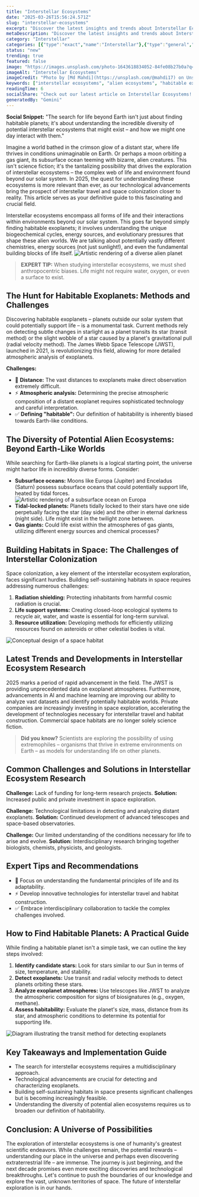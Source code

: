 ```yaml
---
title: "Interstellar Ecosystems"
date: "2025-03-26T15:56:24.571Z"
slug: "interstellar-ecosystems"
excerpt: "Discover the latest insights and trends about Interstellar Ecosystems. This comprehensive guide covers everything you need to know about Interstellar Ecosystems in 2025."
metaDescription: "Discover the latest insights and trends about Interstellar Ecosystems. This comprehensive guide covers everything you need to know about Interstellar Ecosy..."
category: "Interstellar"
categories: [{"type":"exact","name":"Interstellar"},{"type":"general","name":"Biology"},{"type":"medium","name":"Astrobiology"},{"type":"specific","name":"Closed Ecosystems"},{"type":"niche","name":"Artificial Photosynthesis"}]
status: "new"
trending: true
featured: false
image: "https://images.unsplash.com/photo-1643618834052-84fe08b27b0a?q=85&w=1200&fit=max&fm=webp&auto=compress"
imageAlt: "Interstellar Ecosystems"
imageCredit: "Photo by [Md Mahdi](https://unsplash.com/@mahdi17) on Unsplash"
keywords: ["interstellar ecosystems", "alien ecosystems", "habitable exoplanets", "extraterrestrial life", "space colonization", "interstellar travel", "building habitats in space", "commercial space habitats", "best exoplanets for life", "how to find habitable planets"]
readingTime: 6
socialShare: "Check out our latest article on Interstellar Ecosystems! Interstellar Ecosystems #interstellar ecosystems #alien ecosystems #habitable exoplanets"
generatedBy: "Gemini"
---
```


**Social Snippet:**  "The search for life beyond Earth isn't just about finding habitable planets; it's about understanding the incredible diversity of potential interstellar ecosystems that might exist – and how we might one day interact with them."

Imagine a world bathed in the crimson glow of a distant star, where life thrives in conditions unimaginable on Earth. Or perhaps a moon orbiting a gas giant, its subsurface ocean teeming with bizarre, alien creatures.  This isn't science fiction; it's the tantalizing possibility that drives the exploration of interstellar ecosystems – the complex web of life and environment found beyond our solar system. In 2025, the quest for understanding these ecosystems is more relevant than ever,  as our technological advancements bring the prospect of interstellar travel and space colonization closer to reality. This article serves as your definitive guide to this fascinating and crucial field.



Interstellar ecosystems encompass all forms of life and their interactions within environments beyond our solar system. This goes far beyond simply finding habitable exoplanets; it involves understanding the unique biogeochemical cycles, energy sources, and evolutionary pressures that shape these alien worlds.  We are talking about potentially vastly different chemistries, energy sources (not just sunlight!), and even the fundamental building blocks of life itself.  ![Artistic rendering of a diverse alien planet](https://images.unsplash.com/photo-1633774082999-d914f7e73b5b?q=85&w=1200&fit=max&fm=webp&auto=compress)

> **EXPERT TIP:**  When studying interstellar ecosystems, we must shed anthropocentric biases.  Life might not require water, oxygen, or even a surface to exist.

## The Hunt for Habitable Exoplanets:  Methods and Challenges

Discovering habitable exoplanets – planets outside our solar system that could potentially support life – is a monumental task.  Current methods rely on detecting subtle changes in starlight as a planet transits its star (transit method) or the slight wobble of a star caused by a planet's gravitational pull (radial velocity method). The James Webb Space Telescope (JWST), launched in 2021, is revolutionizing this field, allowing for more detailed atmospheric analysis of exoplanets.

**Challenges:**

* 🔑 **Distance:**  The vast distances to exoplanets make direct observation extremely difficult.
* ⚡ **Atmospheric analysis:** Determining the precise atmospheric composition of a distant exoplanet requires sophisticated technology and careful interpretation.
* ✅ **Defining "habitable":** Our definition of habitability is inherently biased towards Earth-like conditions.

##  The Diversity of Potential Alien Ecosystems: Beyond Earth-Like Worlds

While searching for Earth-like planets is a logical starting point, the universe might harbor life in incredibly diverse forms.  Consider:

* **Subsurface oceans:** Moons like Europa (Jupiter) and Enceladus (Saturn) possess subsurface oceans that could potentially support life, heated by tidal forces. ![Artistic rendering of a subsurface ocean on Europa](https://images.unsplash.com/photo-1662328766056-7a61a2017fd0?q=85&w=1200&fit=max&fm=webp&auto=compress)
* **Tidal-locked planets:** Planets tidally locked to their stars have one side perpetually facing the star (day side) and the other in eternal darkness (night side). Life might exist in the twilight zone between.
* **Gas giants:**  Could life exist within the atmospheres of gas giants, utilizing different energy sources and chemical processes?

## Building Habitats in Space:  The Challenges of Interstellar Colonization

Space colonization, a key element of the interstellar ecosystem exploration, faces significant hurdles. Building self-sustaining habitats in space requires addressing numerous challenges:

1. **Radiation shielding:**  Protecting inhabitants from harmful cosmic radiation is crucial.
2. **Life support systems:**  Creating closed-loop ecological systems to recycle air, water, and waste is essential for long-term survival.
3. **Resource utilization:**  Developing methods for efficiently utilizing resources found on asteroids or other celestial bodies is vital.

![Conceptual design of a space habitat](https://images.unsplash.com/photo-1572224104820-98a5279d861b?q=85&w=1200&fit=max&fm=webp&auto=compress)

##  Latest Trends and Developments in Interstellar Ecosystem Research

2025 marks a period of rapid advancement in the field.  The JWST is providing unprecedented data on exoplanet atmospheres.  Furthermore, advancements in AI and machine learning are improving our ability to analyze vast datasets and identify potentially habitable worlds.  Private companies are increasingly investing in space exploration, accelerating the development of technologies necessary for interstellar travel and habitat construction.  Commercial space habitats are no longer solely science fiction.

> **Did you know?**  Scientists are exploring the possibility of using extremophiles – organisms that thrive in extreme environments on Earth – as models for understanding life on other planets.

## Common Challenges and Solutions in Interstellar Ecosystem Research

**Challenge:**  Lack of funding for long-term research projects.
**Solution:**  Increased public and private investment in space exploration.

**Challenge:**  Technological limitations in detecting and analyzing distant exoplanets.
**Solution:**  Continued development of advanced telescopes and space-based observatories.

**Challenge:**  Our limited understanding of the conditions necessary for life to arise and evolve.
**Solution:**  Interdisciplinary research bringing together biologists, chemists, physicists, and geologists.

## Expert Tips and Recommendations

* 🔑 Focus on understanding the fundamental principles of life and its adaptability.
* ⚡ Develop innovative technologies for interstellar travel and habitat construction.
* ✅ Embrace interdisciplinary collaboration to tackle the complex challenges involved.

## How to Find Habitable Planets: A Practical Guide

While finding a habitable planet isn't a simple task, we can outline the key steps involved:

1. **Identify candidate stars:** Look for stars similar to our Sun in terms of size, temperature, and stability.
2. **Detect exoplanets:** Use transit and radial velocity methods to detect planets orbiting these stars.
3. **Analyze exoplanet atmospheres:** Use telescopes like JWST to analyze the atmospheric composition for signs of biosignatures (e.g., oxygen, methane).
4. **Assess habitability:**  Evaluate the planet's size, mass, distance from its star, and atmospheric conditions to determine its potential for supporting life.

![Diagram illustrating the transit method for detecting exoplanets](https://images.unsplash.com/photo-1616837278041-7c7ccd725dc3?q=85&w=1200&fit=max&fm=webp&auto=compress)

## Key Takeaways and Implementation Guide

* The search for interstellar ecosystems requires a multidisciplinary approach.
* Technological advancements are crucial for detecting and characterizing exoplanets.
* Building self-sustaining habitats in space presents significant challenges but is becoming increasingly feasible.
* Understanding the diversity of potential alien ecosystems requires us to broaden our definition of habitability.

## Conclusion: A Universe of Possibilities

The exploration of interstellar ecosystems is one of humanity's greatest scientific endeavors.  While challenges remain, the potential rewards – understanding our place in the universe and perhaps even discovering extraterrestrial life – are immense. The journey is just beginning, and the next decade promises even more exciting discoveries and technological breakthroughs.  Let's continue to push the boundaries of our knowledge and explore the vast, unknown territories of space.  The future of interstellar exploration is in our hands.
